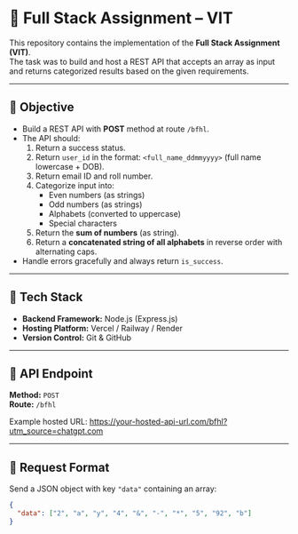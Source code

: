 # 📌 Full Stack Assignment – VIT  

This repository contains the implementation of the **Full Stack Assignment (VIT)**.  
The task was to build and host a REST API that accepts an array as input and returns categorized results based on the given requirements.  

---

## 🔹 Objective  

- Build a REST API with **POST** method at route `/bfhl`.  
- The API should:  
  1. Return a success status.  
  2. Return `user_id` in the format: `<full_name_ddmmyyyy>` (full name lowercase + DOB).  
  3. Return email ID and roll number.  
  4. Categorize input into:  
     - Even numbers (as strings)  
     - Odd numbers (as strings)  
     - Alphabets (converted to uppercase)  
     - Special characters  
  5. Return the **sum of numbers** (as string).  
  6. Return a **concatenated string of all alphabets** in reverse order with alternating caps.  
- Handle errors gracefully and always return `is_success`.  

---

## 🔹 Tech Stack  

- **Backend Framework:** Node.js (Express.js)  
- **Hosting Platform:** Vercel / Railway / Render  
- **Version Control:** Git & GitHub  

---

## 🔹 API Endpoint  

**Method:** `POST`  
**Route:** `/bfhl`  

Example hosted URL:  https://your-hosted-api-url.com/bfhl?utm_source=chatgpt.com


---

## 🔹 Request Format  

Send a JSON object with key `"data"` containing an array:  

```json
{
  "data": ["2", "a", "y", "4", "&", "-", "*", "5", "92", "b"]
}
